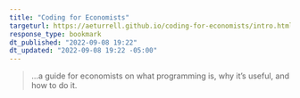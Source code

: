 ```yaml
---
title: "Coding for Economists"
targeturl: https://aeturrell.github.io/coding-for-economists/intro.html  
response_type: bookmark
dt_published: "2022-09-08 19:22"
dt_updated: "2022-09-08 19:22 -05:00"
---
```


> ...a guide for economists on what programming is, why it’s useful, and how to do it.
